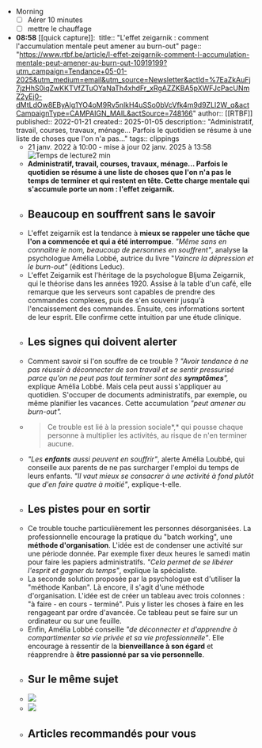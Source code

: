 - Morning
  * [ ] Aérer 10 minutes
  * [ ] mettre le chauffage
- **08:58** [[quick capture]]: ​
  title:: "L'effet zeigarnik : comment l'accumulation mentale peut amener au burn-out"
  page:: "https://www.rtbf.be/article/l-effet-zeigarnik-comment-l-accumulation-mentale-peut-amener-au-burn-out-10919199?utm_campaign=Tendance+05-01-2025&utm_medium=email&utm_source=Newsletter&actId=%7EaZkAuFj7jzHhS0iqZwKKTVfZTuOYaNaTh4xhdFr_xRgAZZKBA5pXWFJcPacUNmZ2yEj0-dMtLdOw8EByAlg1YO4oM9Rv5nlkH4uSSo0bVcVfk4m9d9ZLl2W_q&actCampaignType=CAMPAIGN_MAIL&actSource=748166"
  author:: [[RTBF]]
  published:: 2022-01-21
  created:: 2025-01-05
  description:: "Administratif, travail, courses, travaux, ménage... Parfois le quotidien se résume à une liste de choses que l'on n'a pas..."
  tags:: clippings
  * 21 janv. 2022 à 10:00 - mise à jour 02 janv. 2025 à 13:58![Temps de lecture](https://static-oaos.rtbf.be/icons/custom/standalone/clock.svg)2 min
  * **Administratif, travail, courses, travaux, ménage... Parfois le quotidien se résume à une liste de choses que l'on n'a pas le temps de terminer et qui restent en tête. Cette charge mentale qui s'accumule porte un nom : l'effet zeigarnik.**
  * ## Beaucoup en souffrent sans le savoir
  * L'effet zeigarnik est la tendance à **mieux se rappeler une tâche que l'on a commencée et qui a été interrompue**. *"Même sans en connaitre le nom, beaucoup de personnes en souffrent"*, analyse la psychologue Amélia Lobbé, autrice du livre "*Vaincre la dépression et le burn-out"* (éditions Leduc).
  * L'effet Zeigarnik est l'héritage de la psychologue Bljuma Zeigarnik, qui le théorise dans les années 1920. Assise à la table d'un café, elle remarque que les serveurs sont capables de prendre des commandes complexes, puis de s'en souvenir jusqu'à l'encaissement des commandes. Ensuite, ces informations sortent de leur esprit. Elle confirme cette intuition par une étude clinique.
  * ## Les signes qui doivent alerter
  * Comment savoir si l'on souffre de ce trouble ? *"Avoir tendance à ne pas réussir à déconnecter de son travail et se sentir pressurisé parce qu'on ne peut pas tout terminer sont des **symptômes**",* explique Amélia Lobbé. Mais cela peut aussi s'appliquer au quotidien. S'occuper de documents administratifs, par exemple, ou même planifier les vacances. Cette accumulation *"peut amener au burn-out".*
  * > Ce trouble est lié à la pression sociale*,* qui pousse chaque personne à multiplier les activités, au risque de n'en terminer aucune.
  * *"Les **enfants** aussi peuvent en souffrir"*, alerte Amélia Loubbé, qui conseille aux parents de ne pas surcharger l'emploi du temps de leurs enfants. *"Il vaut mieux se consacrer à une activité à fond plutôt que d'en faire quatre à moitié"*, explique-t-elle.
  * ## Les pistes pour en sortir
  * Ce trouble touche particulièrement les personnes désorganisées. La professionnelle encourage la pratique du "batch working", une **méthode d'organisation**. L'idée est de condenser une activité sur une période donnée. Par exemple fixer deux heures le samedi matin pour faire les papiers administratifs. *"Cela permet de se libérer l'esprit et gagner du temps"*, explique la spécialiste.
  * La seconde solution proposée par la psychologue est d'utiliser la "méthode Kanban". Là encore, il s'agit d'une méthode d'organisation. L'idée est de créer un tableau avec trois colonnes :  "à faire - en cours - terminé". Puis y lister les choses à faire en les rengageant par ordre d'avancée. Ce tableau peut se faire sur un ordinateur ou sur une feuille.
  * Enfin, Amélia Lobbé conseille *"de déconnecter et d'apprendre à compartimenter sa vie privée et sa vie professionnelle"*. Elle encourage à ressentir de la **bienveillance à son égard** et réapprendre à **être passionné par sa vie personnelle**.
  * ## Sur le même sujet
  * ![](https://ds.static.rtbf.be/article/image/1920x1080/0/b/6/c2dc15483badc9f52da435a073dce6e5.jpg)
  * ![](https://ds.static.rtbf.be/article/image/1920x1080/e/c/9/c494d9524143b2ebe567475e985c19f7-1725876395.jpg)
  * ## Articles recommandés pour vous